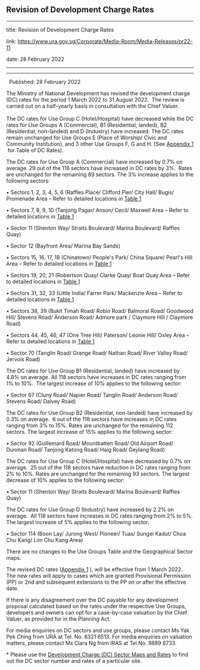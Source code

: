 ## Revision of Development Charge Rates
---
title: Revision of Development Charge Rates

link: https://www.ura.gov.sg/Corporate/Media-Room/Media-Releases/pr22-11

date: 28 February 2022

---

------------------------------------

  Published: 28 February 2022

The Ministry of National Development has revised the development charge (DC) rates for the period 1 March 2022 to 31 August 2022.  The review is carried out on a half-yearly basis in consultation with the Chief Valuer.   
   
The DC rates for Use Group C (Hotel/Hospital) have decreased while the DC rates for Use Groups A (Commercial), B1 (Residential, landed), B2 (Residential, non-landed) and D (Industry) have increased. The DC rates remain unchanged for Use Groups E (Place of Worship/ Civic and Community Institution), and 3 other Use Groups F, G and H. (See [Appendix 1](https://www.ura.gov.sg/-/media/Corporate/Media-Room/2022/Feb/pr22-11a.pdf)  for Table of DC Rates).  
  
The DC rates for Use Group A (Commercial) have increased by 0.7% on average. 29 out of the 118 sectors have increased in DC rates by 3%.  Rates are unchanged for the remaining 89 sectors. The 3% increase applies to the following sectors:   
  
• Sectors 1, 2, 3, 4, 5, 6 (Raffles Place/ Clifford Pier/ City Hall/ Bugis/ Promenade Area – Refer to detailed locations in [Table 1](https://www.ura.gov.sg/-/media/Corporate/Media-Room/2022/Feb/pr22-11T1.pdf)   
  
• Sectors 7, 8, 9, 10 (Tanjong Pagar/ Anson/ Cecil/ Maxwell Area – Refer to detailed locations in [Table 1](https://www.ura.gov.sg/-/media/Corporate/Media-Room/2022/Feb/pr22-11T1.pdf)   
  
• Sector 11 (Shenton Way/ Straits Boulevard/ Marina Boulevard/ Raffles Quay)  
  
• Sector 12 (Bayfront Area/ Marina Bay Sands)  
  
• Sectors 15, 16, 17, 18 (Chinatown/ People's Park/ China Square/ Pearl's Hill Area – Refer to detailed locations in [Table 1](https://www.ura.gov.sg/-/media/Corporate/Media-Room/2022/Feb/pr22-11T1.pdf)   
  
• Sectors 19, 20, 21 (Robertson Quay/ Clarke Quay/ Boat Quay Area – Refer to detailed locations in [Table 1](https://www.ura.gov.sg/-/media/Corporate/Media-Room/2022/Feb/pr22-11T1.pdf)   
  
• Sectors 31, 32, 33 (Little India/ Farrer Park/ Mackenzie Area – Refer to detailed locations in [Table 1](https://www.ura.gov.sg/-/media/Corporate/Media-Room/2022/Feb/pr22-11T1.pdf)   
  
• Sectors 38, 39 (Bukit Timah Road/ Robin Road/ Balmoral Road/ Goodwood Hill/ Stevens Road/ Anderson Road/ Admore park / Claymore Hill / Claymore Road)  
  
• Sectors 44, 45, 46, 47 (One Tree Hill/ Paterson/ Leonie Hill/ Oxley Area – Refer to detailed locations in [Table 1](https://www.ura.gov.sg/-/media/Corporate/Media-Room/2022/Feb/pr22-11T1.pdf)   
  
• Sector 70 (Tanglin Road/ Grange Road/ Nathan Road/ River Valley Road/ Jervois Road)  
  
The DC rates for Use Group B1 (Residential, landed) have increased by 4.8% on average. All 118 sectors have increases in DC rates ranging from 1% to 10%.  The largest increase of 10% applies to the following sector:  
  
• Sector 67 (Cluny Road/ Napier Road/ Tanglin Road/ Anderson Road/ Stevens Road/ Dalvey Road)  
  
The DC rates for Use Group B2 (Residential, non-landed) have increased by 0.3% on average.  6 out of the 118 sectors have increases in DC rates ranging from 3% to 15%. Rates are unchanged for the remaining 112 sectors. The largest increase of 15% applies to the following sector:  
  
• Sector 92 (Guillemard Road/ Mountbatten Road/ Old Airport Road/ Dunman Road/ Tanjong Katong Road/ Haig Road/ Geylang Road)  
  
The DC rates for Use Group C (Hotel/Hospital) have decreased by 0.7% on average.  25 out of the 118 sectors have reduction in DC rates ranging from 2% to 10%. Rates are unchanged for the remaining 93 sectors. The largest decrease of 10% applies to the following sector:  
  
• Sector 11 (Shenton Way/ Straits Boulevard/ Marina Boulevard/ Raffles Quay)  
  
The DC rates for Use Group D (Industry) have increased by 2.2% on average.  All 118 sectors have increases in DC rates ranging from 2% to 5%. The largest increase of 5% applies to the following sector:  
  
• Sector 114 (Boon Lay/ Jurong West/ Pioneer/ Tuas/ Sungei Kadut/ Choa Chu Kang/ Lim Chu Kang Area)  
  
There are no changes to the Use Groups Table and the Geographical Sector maps.   
  
The revised DC rates ([Appendix 1](https://www.ura.gov.sg/-/media/Corporate/Media-Room/2022/Feb/pr22-11a.pdf) ), will be effective from 1 March 2022.  The new rates will apply to cases which are granted Provisional Permission (PP) or 2nd and subsequent extensions to the PP on or after the effective date.    
  
If there is any disagreement over the DC payable for any development proposal calculated based on the rates under the respective Use Groups, developers and owners can opt for a case-by-case valuation by the Chief Valuer, as provided for in the Planning Act.  
  
For media enquiries on DC sectors and use groups, please contact Ms Yak Pek Ching from URA at Tel. No. 6321 6513. For media enquiries on valuation matters, please contact Ms Clara Ng from IRAS at Tel No. 9889 8733.  
  
\* Please use the [Development Charge (DC) Sector Maps and Rates](https://www.ura.gov.sg/Corporate/Guidelines/Development-Control/Planning-Permission/Folder/DC-Charge-Rates) to find out the DC sector number and rates of a particular site.
